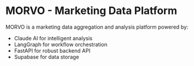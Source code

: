 # MORVO - Marketing Data Platform

MORVO is a marketing data aggregation and analysis platform powered by:
- Claude AI for intelligent analysis
- LangGraph for workflow orchestration
- FastAPI for robust backend API
- Supabase for data storage
